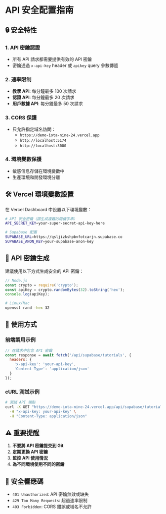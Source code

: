 # API 安全配置指南

## 🔒 安全特性

### 1. API 密鑰認證
- 所有 API 請求都需要提供有效的 API 密鑰
- 密鑰通過 `x-api-key` header 或 `apikey` query 參數傳遞

### 2. 速率限制
- **教學 API**: 每分鐘最多 100 次請求
- **認證 API**: 每分鐘最多 20 次請求  
- **用戶數據 API**: 每分鐘最多 50 次請求

### 3. CORS 保護
- 只允許指定域名訪問：
  - `https://demo-iota-nine-24.vercel.app`
  - `http://localhost:5174`
  - `http://localhost:3000`

### 4. 環境變數保護
- 敏感信息存儲在環境變數中
- 生產環境和開發環境分離

## 🛠️ Vercel 環境變數設置

在 Vercel Dashboard 中設置以下環境變數：

```bash
# API 安全密鑰（請生成複雜的隨機字串）
API_SECRET_KEY=your-super-secret-api-key-here

# Supabase 配置
SUPABASE_URL=https://qsljizkshpbvfotcarjn.supabase.co
SUPABASE_ANON_KEY=your-supabase-anon-key
```

## 🔑 API 密鑰生成

建議使用以下方式生成安全的 API 密鑰：

```javascript
// Node.js
const crypto = require('crypto');
const apiKey = crypto.randomBytes(32).toString('hex');
console.log(apiKey);
```

```bash
# Linux/Mac
openssl rand -hex 32
```

## 📝 使用方式

### 前端調用示例

```javascript
// 在請求中包含 API 密鑰
const response = await fetch('/api/supabase/tutorials', {
  headers: {
    'x-api-key': 'your-api-key',
    'Content-Type': 'application/json'
  }
});
```

### cURL 測試示例

```bash
# 測試 API 端點
curl -X GET "https://demo-iota-nine-24.vercel.app/api/supabase/tutorials" \
  -H "x-api-key: your-api-key" \
  -H "Content-Type: application/json"
```

## ⚠️ 重要提醒

1. **不要將 API 密鑰提交到 Git**
2. **定期更換 API 密鑰**
3. **監控 API 使用情況**
4. **為不同環境使用不同的密鑰**

## 🚨 安全響應碼

- `401 Unauthorized`: API 密鑰無效或缺失
- `429 Too Many Requests`: 超過速率限制
- `403 Forbidden`: CORS 錯誤或域名不允許
